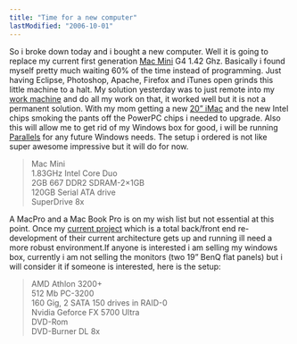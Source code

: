 ```yaml
---
title: "Time for a new computer"
lastModified: "2006-10-01"
---
```


So i broke down today and i bought a new computer. Well it is going to replace my current first generation [Mac Mini](http://flickr.com/photos/dorkstyle/257325906/) G4 1.42 Ghz. Basically i found myself pretty much waiting 60% of the time instead of programming. Just having Eclipse, Photoshop, Apache, Firefox and iTunes open grinds this little machine to a halt. My solution yesterday was to just remote into my [work machine](http://flickr.com/photos/dorkstyle/150722095/) and do all my work on that, it worked well but it is not a permanent solution. With my mom getting a new [20” iMac](http://www.apple.com/imac/) and the new Intel chips smoking the pants off the PowerPC chips i needed to upgrade. Also this will allow me to get rid of my Windows box for good, i will be running [Parallels](http://www.parallels.com/) for any future Windows needs. The setup i ordered is not like super awesome impressive but it will do for now.  

> Mac Mini  
> 1.83GHz Intel Core Duo  
> 2GB 667 DDR2 SDRAM\-2×1GB  
> 120GB Serial ATA drive  
> SuperDrive 8x

  
A MacPro and a Mac Book Pro is on my wish list but not essential at this point. Once my [current project](http://autocityimports.com/) which is a total back/front end re-development of their current architecture gets up and running ill need a more robust environment.If anyone is interested i am selling my windows box, currently i am not selling the monitors (two 19” BenQ flat panels) but i will consider it if someone is interested, here is the setup:  

> AMD Athlon 3200+  
> 512 Mb PC-3200  
> 160 Gig, 2 SATA 150 drives in RAID\-0  
> Nvidia Geforce FX 5700 Ultra  
> DVD\-Rom  
> DVD\-Burner DL 8x
